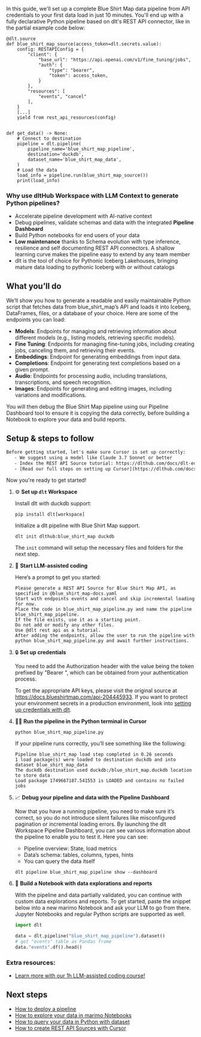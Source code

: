 In this guide, we'll set up a complete Blue Shirt Map data pipeline from API credentials to your first data load in just 10 minutes. You'll end up with a fully declarative Python pipeline based on dlt's REST API connector, like in the partial example code below:

```python-outcome
@dlt.source
def blue_shirt_map_source(access_token=dlt.secrets.value):
    config: RESTAPIConfig = {
        "client": {
            "base_url": "https://api.openai.com/v1/fine_tuning/jobs",
            "auth": {
                "type": "bearer",
                "token": access_token,
            }
        },
        "resources": [
            "events", "cancel"
        ],
    }
    [...]
    yield from rest_api_resources(config)


def get_data() -> None:
    # Connect to destination
    pipeline = dlt.pipeline(
        pipeline_name='blue_shirt_map_pipeline',
        destination='duckdb',
        dataset_name='blue_shirt_map_data', 
    )
    # Load the data
    load_info = pipeline.run(blue_shirt_map_source())
    print(load_info) 
```

### Why use dltHub Workspace with LLM Context to generate Python pipelines?

- Accelerate pipeline development with AI-native context
- Debug pipelines, validate schemas and data with the integrated **Pipeline Dashboard**
- Build Python notebooks for end users of your data
- **Low maintenance** thanks to Schema evolution with type inference, resilience and self documenting REST API connectors. A shallow learning curve makes the pipeline easy to extend by any team member
- dlt is the tool of choice for Pythonic Iceberg Lakehouses, bringing mature data loading to pythonic Iceberg with or without catalogs

## What you’ll do

We’ll show you how to generate a readable and easily maintainable Python script that fetches data from blue_shirt_map’s API and loads it into Iceberg, DataFrames, files, or a database of your choice. Here are some of the endpoints you can load:

- **Models**: Endpoints for managing and retrieving information about different models (e.g., listing models, retrieving specific models).
- **Fine Tuning**: Endpoints for managing fine-tuning jobs, including creating jobs, canceling them, and retrieving their events.
- **Embeddings**: Endpoint for generating embeddings from input data.
- **Completions**: Endpoint for generating text completions based on a given prompt.
- **Audio**: Endpoints for processing audio, including translations, transcriptions, and speech recognition.
- **Images**: Endpoints for generating and editing images, including variations and modifications.

You will then debug the Blue Shirt Map pipeline using our Pipeline Dashboard tool to ensure it is copying the data correctly, before building a Notebook to explore your data and build reports.

## Setup & steps to follow

```default
Before getting started, let's make sure Cursor is set up correctly:
   - We suggest using a model like Claude 3.7 Sonnet or better
   - Index the REST API Source tutorial: https://dlthub.com/docs/dlt-ecosystem/verified-sources/rest_api/ and add it to context as **@dlt rest api**
   - [Read our full steps on setting up Cursor](https://dlthub.com/docs/dlt-ecosystem/llm-tooling/cursor-restapi#23-configuring-cursor-with-documentation)
```

Now you're ready to get started!

1. ⚙️ **Set up `dlt` Workspace**
    
    Install dlt with duckdb support:
    ```shell
    pip install dlt[workspace]
    ```

    Initialize a dlt pipeline with Blue Shirt Map support.
    ```shell
    dlt init dlthub:blue_shirt_map duckdb
    ```

    The `init` command will setup the necessary files and folders for the next step.
    
2. 🤠 **Start LLM-assisted coding**
    
    Here’s a prompt to get you started:
    
    ```prompt
    Please generate a REST API Source for Blue Shirt Map API, as specified in @blue_shirt_map-docs.yaml 
    Start with endpoints events and cancel and skip incremental loading for now. 
    Place the code in blue_shirt_map_pipeline.py and name the pipeline blue_shirt_map_pipeline. 
    If the file exists, use it as a starting point. 
    Do not add or modify any other files. 
    Use @dlt rest api as a tutorial. 
    After adding the endpoints, allow the user to run the pipeline with python blue_shirt_map_pipeline.py and await further instructions.
    ```

    
3. 🔒 **Set up credentials** 
    
    You need to add the Authorization header with the value being the token prefixed by "Bearer ", which can be obtained from your authentication process.
    
    To get the appropriate API keys, please visit the original source at https://docs.blueshirtmap.com/api-204445933.
    If you want to protect your environment secrets in a production environment, look into [setting up credentials with dlt](https://dlthub.com/docs/walkthroughs/add_credentials).
    
4. 🏃‍♀️ **Run the pipeline in the Python terminal in Cursor**
    
    ```shell
    python blue_shirt_map_pipeline.py
    ```
    
    If your pipeline runs correctly, you’ll see something like the following:
    
    ```shell
    Pipeline blue_shirt_map load step completed in 0.26 seconds
    1 load package(s) were loaded to destination duckdb and into dataset blue_shirt_map_data
    The duckdb destination used duckdb:/blue_shirt_map.duckdb location to store data
    Load package 1749667187.541553 is LOADED and contains no failed jobs
    ```
    
5. 📈 **Debug your pipeline and data with the Pipeline Dashboard**

    Now that you have a running pipeline, you need to make sure it’s correct, so you do not introduce silent failures like misconfigured pagination or incremental loading errors. By launching the dlt Workspace Pipeline Dashboard, you can see various information about the pipeline to enable you to test it. Here you can see:
    - Pipeline overview: State, load metrics
    - Data’s schema: tables, columns, types, hints
    - You can query the data itself
    
    ```shell
    dlt pipeline blue_shirt_map_pipeline show --dashboard
    ```
    
6. 🐍 **Build a Notebook with data explorations and reports**

    With the pipeline and data partially validated, you can continue with custom data explorations and reports. To get started, paste the snippet below into a new marimo Notebook and ask your LLM to go from there. Jupyter Notebooks and regular Python scripts are supported as well.

    
    ```python
    import dlt

   data = dlt.pipeline("blue_shirt_map_pipeline").dataset()
   # get "events" table as Pandas frame
   data."events".df().head()
    ```

### Extra resources:

- [Learn more with our 1h LLM-assisted coding course!](https://www.youtube.com/watch?v=GGid70rnJuM)

## Next steps

- [How to deploy a pipeline](https://dlthub.com/docs/walkthroughs/deploy-a-pipeline)
- [How to explore your data in marimo Notebooks](https://dlthub.com/docs/general-usage/dataset-access/marimo)
- [How to query your data in Python with dataset](https://dlthub.com/docs/general-usage/dataset-access/dataset)
- [How to create REST API Sources with Cursor](https://dlthub.com/docs/dlt-ecosystem/llm-tooling/cursor-restapi)